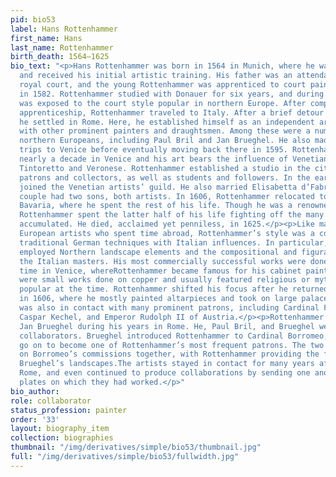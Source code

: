 ```yaml
---
pid: bio53
label: Hans Rottenhammer
first_name: Hans
last_name: Rottenhammer
birth_death: 1564–1625
bio_text: "<p>Hans Rottenhammer was born in 1564 in Munich, where he was also raised
  and received his initial artistic training. His father was an attendant at the Munich
  royal court, and the young Rottenhammer was apprenticed to court painter Hans Donauer
  in 1582. Rottenhammer studied with Donauer for six years, and during this time he
  was exposed to the court style popular in northern Europe. After completing his
  apprenticeship, Rottenhammer traveled to Italy. After a brief detour in Venice,
  he settled in Rome. Here, he established himself as an independent artist and mingled
  with other prominent painters and draughtsmen. Among these were a number of fellow
  northern Europeans, including Paul Bril and Jan Brueghel. He also made frequent
  trips to Venice before eventually moving back there in 1595. Rottenhammer spent
  nearly a decade in Venice and his art bears the influence of Venetian masters like
  Tintoretto and Veronese. Rottenhammer established a studio in the city and accumulated
  patrons and collectors, as well as students and followers. In the early 1600s, he
  joined the Venetian artists’ guild. He also married Elisabetta d’Fabris, and the
  couple had two sons, both artists. In 1606, Rottenhammer relocated to Augsburg,
  Bavaria, where he spent the rest of his life. Though he was a renowned painter,
  Rottenhammer spent the latter half of his life fighting off the many debts he had
  accumulated. He died, acclaimed yet penniless, in 1625.</p><p>Like many northern
  European artists who spent time abroad, Rottenhammer’s style was a combination of
  traditional German techniques with Italian influences. In particular, Rottenhammer
  employed Northern landscape elements and the compositional and figural means of
  the Italian masters. His most commercially successful works were done during his
  time in Venice, whereRottenhammer became famous for his cabinet paintings. These
  were small works done on copper and usually featured religious or mythological themes
  popular at the time. Rottenhammer shifted his focus after he returned to Augsburg
  in 1606, where he mostly painted altarpieces and took on large palace commissions.He
  was also in contact with many prominent patrons, including Cardinal Federico Borromeo,
  Caspar Kechel, and Emperor Rudolph II of Austria.</p><p>Rottenhammer first encountered
  Jan Brueghel during his years in Rome. He, Paul Bril, and Brueghel were frequent
  collaborators. Brueghel introduced Rottenhammer to Cardinal Borromeo, who would
  go on to become one of Rottenhammer’s most frequent patrons. The two painters worked
  on Borromeo’s commissions together, with Rottenhammer providing the figures for
  Brueghel’s landscapes.The artists stayed in contact for many years after both left
  Rome, and even continued to produce collaborations by sending one another the copper
  plates on which they had worked.</p>"
bio_author:
role: collaborator
status_profession: painter
order: '33'
layout: biography_item
collection: biographies
thumbnail: "/img/derivatives/simple/bio53/thumbnail.jpg"
full: "/img/derivatives/simple/bio53/fullwidth.jpg"
---
```

